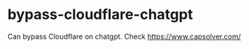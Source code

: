 # bypass-cloudflare-chatgpt
Can bypass Cloudflare on chatgpt. Check https://www.capsolver.com/ 
                                                                                                                                                                    